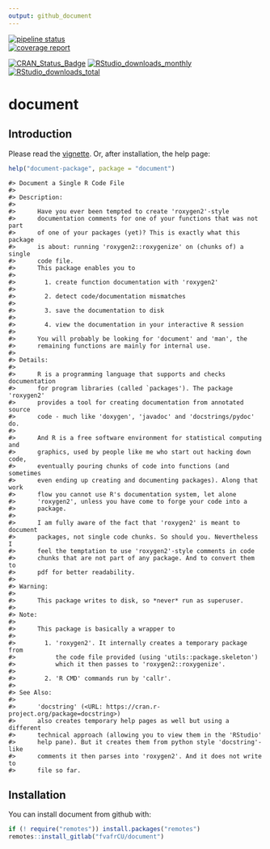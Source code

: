 ```yaml
---
output: github_document
---
```

[![pipeline status](https://gitlab.com/fvafrCU/document/badges/master/pipeline.svg)](https://gitlab.com/fvafrCU/document/-/commits/master)    
[![coverage report](https://gitlab.com/fvafrCU/document/badges/master/coverage.svg)](https://gitlab.com/fvafrCU/document/-/commits/master)
<!-- 
    [![Build Status](https://travis-ci.org/fvafrCU/document.svg?branch=master)](https://travis-ci.org/fvafrCU/document)
    [![Coverage Status](https://codecov.io/github/fvafrCU/document/coverage.svg?branch=master)](https://codecov.io/github/fvafrCU/document?branch=master)
-->
[![CRAN_Status_Badge](https://www.r-pkg.org/badges/version/document)](https://cran.r-project.org/package=document)
[![RStudio_downloads_monthly](https://cranlogs.r-pkg.org/badges/document)](https://cran.r-project.org/package=document)
[![RStudio_downloads_total](https://cranlogs.r-pkg.org/badges/grand-total/document)](https://cran.r-project.org/package=document)

<!-- README.md is generated from README.Rmd. Please edit that file -->



# document
## Introduction
Please read the
[vignette](https://CRAN.R-project.org/package=document/vignettes/Introduction_to_document.html).
Or, after installation, the help page:

```r
help("document-package", package = "document")
```

```
#> Document a Single R Code File
#> 
#> Description:
#> 
#>      Have you ever been tempted to create 'roxygen2'-style
#>      documentation comments for one of your functions that was not part
#>      of one of your packages (yet)? This is exactly what this package
#>      is about: running 'roxygen2::roxygenize' on (chunks of) a single
#>      code file.
#>      This package enables you to
#> 
#>        1. create function documentation with 'roxygen2'
#> 
#>        2. detect code/documentation mismatches
#> 
#>        3. save the documentation to disk
#> 
#>        4. view the documentation in your interactive R session
#> 
#>      You will probably be looking for 'document' and 'man', the
#>      remaining functions are mainly for internal use.
#> 
#> Details:
#> 
#>      R is a programming language that supports and checks documentation
#>      for program libraries (called `packages'). The package 'roxygen2'
#>      provides a tool for creating documentation from annotated source
#>      code - much like 'doxygen', 'javadoc' and 'docstrings/pydoc' do.
#> 
#>      And R is a free software environment for statistical computing and
#>      graphics, used by people like me who start out hacking down code,
#>      eventually pouring chunks of code into functions (and sometimes
#>      even ending up creating and documenting packages). Along that work
#>      flow you cannot use R's documentation system, let alone
#>      'roxygen2', unless you have come to forge your code into a
#>      package.
#> 
#>      I am fully aware of the fact that 'roxygen2' is meant to document
#>      packages, not single code chunks. So should you. Nevertheless I
#>      feel the temptation to use 'roxygen2'-style comments in code
#>      chunks that are not part of any package. And to convert them to
#>      pdf for better readability.
#> 
#> Warning:
#> 
#>      This package writes to disk, so *never* run as superuser.
#> 
#> Note:
#> 
#>      This package is basically a wrapper to
#> 
#>        1. 'roxygen2'. It internally creates a temporary package from
#>           the code file provided (using 'utils::package.skeleton')
#>           which it then passes to 'roxygen2::roxygenize'.
#> 
#>        2. 'R CMD' commands run by 'callr'.
#> 
#> See Also:
#> 
#>      'docstring' (<URL: https://cran.r-project.org/package=docstring>)
#>      also creates temporary help pages as well but using a different
#>      technical approach (allowing you to view them in the 'RStudio'
#>      help pane). But it creates them from python style 'docstring'-like
#>      comments it then parses into 'roxygen2'. And it does not write to
#>      file so far.
```

## Installation

You can install document from github with:


```r
if (! require("remotes")) install.packages("remotes")
remotes::install_gitlab("fvafrCU/document")
```


